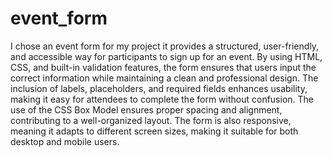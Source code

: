 # event_form
I chose an event form for my project it provides a structured, user-friendly, and accessible way for participants to sign up for an event. By using HTML, CSS, and built-in validation features, the form ensures that users input the correct information while maintaining a clean and professional design. The inclusion of labels, placeholders, and required fields enhances usability, making it easy for attendees to complete the form without confusion. The use of the CSS Box Model ensures proper spacing and alignment, contributing to a well-organized layout. The form is also responsive, meaning it adapts to different screen sizes, making it suitable for both desktop and mobile users. 
